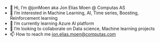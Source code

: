 - 👋 Hi, I’m @jonMoen aka Jon Elias Moen @ Computas AS
- 👀 I’m interested in Machine Learning, AI, Time series, Boosting, Reinforcement learning
- 🌱 I’m currently learning Azure AI platform
- 💞️ I’m looking to collaborate on Data science, Machine learning projects
- 📫 How to reach me jon.elias.moen@computas.com

<!---
jonMoen/jonMoen is a ✨ special ✨ repository because its `README.md` (this file) appears on your GitHub profile.
You can click the Preview link to take a look at your changes.
--->
